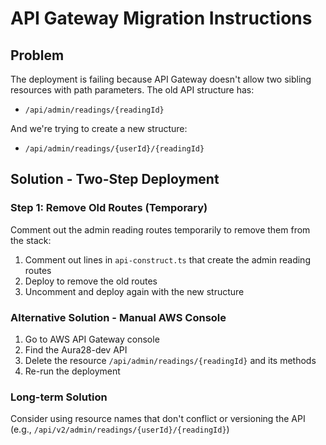 # API Gateway Migration Instructions

## Problem

The deployment is failing because API Gateway doesn't allow two sibling resources with path parameters. The old API structure has:

- `/api/admin/readings/{readingId}`

And we're trying to create a new structure:

- `/api/admin/readings/{userId}/{readingId}`

## Solution - Two-Step Deployment

### Step 1: Remove Old Routes (Temporary)

Comment out the admin reading routes temporarily to remove them from the stack:

1. Comment out lines in `api-construct.ts` that create the admin reading routes
2. Deploy to remove the old routes
3. Uncomment and deploy again with the new structure

### Alternative Solution - Manual AWS Console

1. Go to AWS API Gateway console
2. Find the Aura28-dev API
3. Delete the resource `/api/admin/readings/{readingId}` and its methods
4. Re-run the deployment

### Long-term Solution

Consider using resource names that don't conflict or versioning the API (e.g., `/api/v2/admin/readings/{userId}/{readingId}`)
